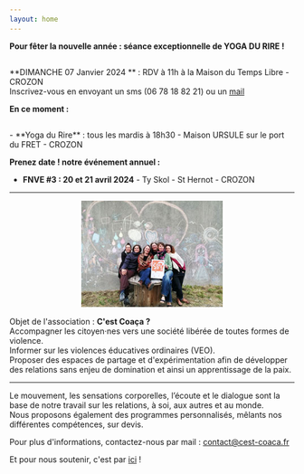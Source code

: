 ```yaml
---
layout: home
---
```

**Pour fêter la nouvelle année : séance exceptionnelle de YOGA DU RIRE !**
<h2><balise style="background : #FFA500 ; display : inline ;"></balise></h2>
**DIMANCHE 07 Janvier 2024 ** : RDV à 11h à la Maison du Temps Libre - CROZON<br>
Inscrivez-vous en envoyant un sms (06 78 18 82 21) ou un <a href="mailto:contact@cest-coaca.fr">mail</a>

**En ce moment :**
<h2><balise style="background : #FFA500 ; display : inline ;"></balise></h2>
- **Yoga du Rire** : tous les mardis à 18h30 - Maison URSULE sur le port du FRET - CROZON

 **Prenez date ! notre événement annuel :**
- **FNVE #3 : 20 et 21 avril 2024** - Ty Skol - St Hernot - CROZON

*******
<center><img class="fit-picture" src="./assets/img/page-accueil-site.jpg"
     alt="Photo de l'équipe"></center>
     
Objet de l'association : **C'est Coaça ?**<br>
Accompagner les citoyen·nes vers une société libérée de toutes formes de violence.<br>
Informer sur les violences éducatives ordinaires (VEO).<br>
Proposer des espaces de partage et d'expérimentation afin de développer des relations sans enjeu de domination et ainsi un apprentissage de la paix.<br>

*******
Le mouvement, les sensations corporelles, l’écoute et le dialogue sont la base de notre travail sur les relations, à soi, aux autres et au monde.<br>
Nous proposons également des programmes personnalisés, mêlants nos différentes compétences, sur devis.

Pour plus d'informations, contactez-nous par mail : <a href="mailto:contact@cest-coaca.fr">contact@cest-coaca.fr</a>

Et pour nous soutenir, c'est par [ici](https://www.helloasso.com/associations/c-est-coaca-c-est-de-la-culture-d-ocytocine-pour-accorder-le-coeur-et-les-actes/adhesions/adhesion-2023-2024/widget-bouton) !


<!--
<center><img class="fit-picture" src="./assets/img/affiche-yoga-du-rire.jpg"
     alt="Affiche Yoga du Rire"></center>
-->
